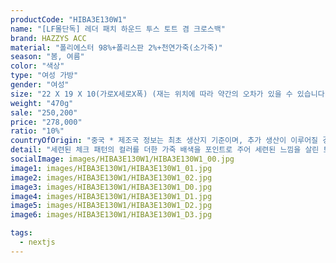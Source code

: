 ```yaml
---
productCode: "HIBA3E130W1"
name: "[LF몰단독] 레더 패치 하운드 투스 토트 겸 크로스백"
brand: HAZZYS ACC
material: "폴리에스터 98%+폴리스판 2%+천연가죽(소가죽)"
season: "봄, 여름"
color: "색상"
type: "여성 가방"
gender: "여성"
size: "22 X 19 X 10(가로X세로X폭) (재는 위치에 따라 약간의 오차가 있을 수 있습니다.) 크로스끈-112 cm(조절 가능)"
weight: "470g"
sale: "250,200"
price: "278,000"
ratio: "10%"
countryOfOrigin: "중국 * 제조국 정보는 최초 생산지 기준이며, 추가 생산이 이루어질 경우 제조국이 달라질 수 있습니다."
detail: "세련된 체크 패턴의 컬러를 더한 가죽 배색을 포인트로 주어 세련된 느낌을 살린 토트백입니다."
socialImage: images/HIBA3E130W1/HIBA3E130W1_00.jpg
image1: images/HIBA3E130W1/HIBA3E130W1_01.jpg
image2: images/HIBA3E130W1/HIBA3E130W1_02.jpg
image3: images/HIBA3E130W1/HIBA3E130W1_D0.jpg
image4: images/HIBA3E130W1/HIBA3E130W1_D1.jpg
image5: images/HIBA3E130W1/HIBA3E130W1_D2.jpg
image6: images/HIBA3E130W1/HIBA3E130W1_D3.jpg

tags:
  - nextjs
---
```

